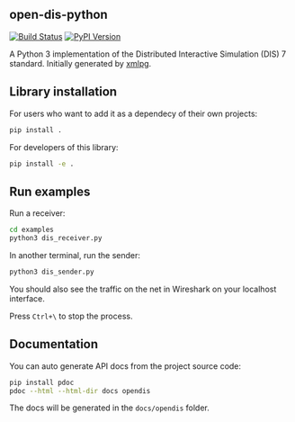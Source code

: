 ## open-dis-python

[![Build Status](https://travis-ci.org/open-dis/open-dis-python.svg?branch=master)](https://travis-ci.org/open-dis/open-dis-python)
[![PyPI Version](https://shields.mitmproxy.org/pypi/v/opendis.svg)](https://pypi.org/project/opendis/)

A Python 3 implementation of the Distributed Interactive Simulation (DIS) 7 standard.
Initially generated by [xmlpg](https://github.com/open-dis/xmlpg).

## Library installation

For users who want to add it as a dependecy of their own projects:

```bash
pip install .
```

For developers of this library:
```bash
pip install -e .
```

## Run examples

Run a receiver:

```bash
cd examples
python3 dis_receiver.py
```

In another terminal, run the sender:

```bash
python3 dis_sender.py
```

You should also see the traffic on the net in Wireshark on your localhost interface.

Press `Ctrl+\` to stop the process.

## Documentation

You can auto generate API docs from the project source code:
```bash
pip install pdoc
pdoc --html --html-dir docs opendis
```

The docs will be generated in the `docs/opendis` folder.
